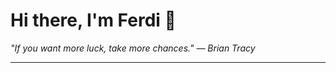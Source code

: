 <h1>Hi there, I'm Ferdi 👋</h1>

<p><em>
  "If you want more luck, take more chances." — Brian Tracy
</em></p>

---
